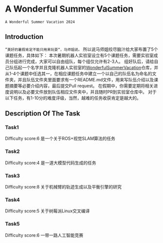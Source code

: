 # A Wonderful Summer Vacation

    A Wonderful Summer Vacation 2024

## Introduction

`”美好的暑假肯定不能只用来玩耍“，马师姐说。`
所以说马师姐绞尽脑汁给大家布置了5个课题任务，具体如下：
本次暑期机器人实验室设立有5个课题任务，需要实验室成员分组进行完成，大家可以自由组队，每个组仅允许有2-3人。
组好队后，请给自己队伍起一个名字并且克隆机器人实验室的[WonderfulSummerVacation](https://github.com/SDNURoboticsAILab/WonderfulSummerVacation.git)仓库，并从1-4个课题中任选其一，在相应课题任务中建立一个以自己的队伍名为命名的文件夹，并且队伍文件夹里面要求有一个README.md文件，用来写队伍介绍以及课题摘要等必要介绍内容，最后提交Pull request。
在假期中，你需要定期将相关进度说明以及必要文件放到队伍相应文件夹中，并且随时PR到实验室仓库中。
对于以下任务，有1-10分的难度评级，当然，越难的任务收获肯定是越大的。

## Description Of The Task

### Task1

Difficulty score:6
是一个关于ROS+视觉SLAM算法的任务

### Task2

Difficulty score:4
是一道大模型代码生成的任务

### Task3

Difficulty score:8
关于机械臂的轨迹生成以及平衡引擎的研究

### Task4

Difficulty score:5
关于树莓派Linux交叉编译

### Task5

Difficulty score:6
一带一路人工智能竞赛
